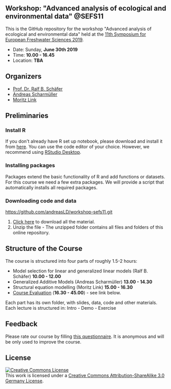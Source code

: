 
Workshop: "Advanced analysis of ecological and environmental data" @SEFS11
--------------------------------

This is the GitHub repository for the workshop  "Advanced analysis of ecological and environmental data" held at the [11th Symposium for European Freshwater Sciences 2019](http://www.sefs11.biol.pmf.hr).

* Date:   Sunday, **June 30th 2019**
* Time: **10.00 - 16.45** 
* Location:  **TBA**



## Organizers

* [Prof. Dr. Ralf B. Schäfer](https://www.uni-koblenz-landau.de/en/campus-landau/faculty7/environmental-sciences/landscape-ecology/staff/ralf-schaefer)
* [Andreas Scharmüller](https://www.uni-koblenz-landau.de/en/campus-landau/faculty7/environmental-sciences/landscape-ecology/staff/andreas-scharmueller)
* [Moritz Link](https://www.uni-koblenz-landau.de/en/campus-landau/faculty7/environmental-sciences/landscape-ecology/staff/moritz-link)


## Preliminaries

### Install R

If you don't already have R set up notebook, please download and install it from [here](http://cran.rstudio.com/). 
You can use the code editor of your choice. However, we recommend using [RStudio Desktop](http://www.rstudio.com/products/rstudio/download/).


### Installing packages

Packages extend the basic functionality of R and add functions or datasets.
For this course we need a few extra packages. We will provide a script that automatically installs all required packages.


### Downloading code and data
https://github.com/andreasLD/workshop-sefs11.git
1. [Click here](https://github.com/andreasLD/workshop-sefs11/archive/master.zip) to download all the material.
2. Unzip the file - The unzipped folder contains all files and folders of this online repository.


## Structure of the Course

The course is structured into four parts of roughly 1.5-2 hours:

* Model selection for linear and generalized linear models (Ralf B. Schäfer) **10.00 - 12.00**
* Generalized Additive Models (Andreas Scharmüller) **13.00 - 14.30**
* Structural equation modelling (Moritz Link) **15.00 - 16.30**
* [Course Evaluation](https://docs.google.com/forms/d/1wYkbajB_q5NPxzqJfS4gAwrRro7BcOd4OE_W5tmiOYo/viewform?usp=send_form) (**16.30 - 45.00**) - see link below.

Each part has its own folder, with slides, data, code and other materials.
Each lecture is structured in: Intro - Demo - Exercise


## Feedback

Please rate our course by filling [this questionnaire](https://docs.google.com/forms/d/1wYkbajB_q5NPxzqJfS4gAwrRro7BcOd4OE_W5tmiOYo/viewform?usp=send_form). It is anonymous and will be only used to improve the course.


## License  
<a rel="license" href="http://creativecommons.org/licenses/by-sa/3.0/de/"><img alt="Creative Commons License" style="border-width:0" src="https://i.creativecommons.org/l/by-sa/3.0/de/88x31.png" /></a><br />This work is licensed under a <a rel="license" href="http://creativecommons.org/licenses/by-sa/3.0/de/">Creative Commons Attribution-ShareAlike 3.0 Germany License</a>.

